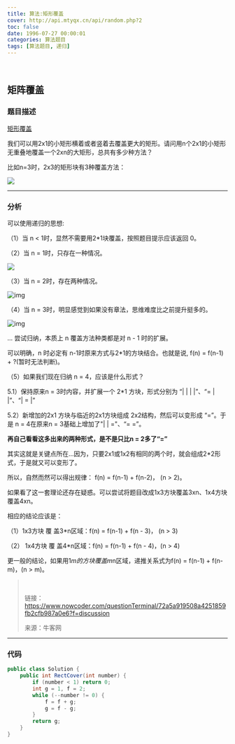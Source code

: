 ```yaml
---
title: 算法:矩形覆盖
cover: http://api.mtyqx.cn/api/random.php?2
toc: false
date: 1996-07-27 00:00:01
categories: 算法题目
tags: [算法题目, 递归]
---
```


<br/>

<!--more-->

## 矩阵覆盖

### 题目描述

[矩形覆盖](https://www.nowcoder.com/practice/72a5a919508a4251859fb2cfb987a0e6?tpId=13&tqId=11163&tPage=1&rp=1&ru=%2Fta%2Fcoding-interviews&qru=%2Fta%2Fcoding-interviews%2Fquestion-ranking)

我们可以用2x1的小矩形横着或者竖着去覆盖更大的矩形。请问用n个2x1的小矩形无重叠地覆盖一个2xn的大矩形，总共有多少种方法？ 

比如n=3时，2x3的矩形块有3种覆盖方法： 

![](https://uploadfiles.nowcoder.com/images/20200218/6384065_1581999858239_64E40A35BE277D7E7C87D4DCF588BE84)

****

### 分析

可以使用递归的思想:

（1）当 n < 1时，显然不需要用2*1块覆盖，按照题目提示应该返回 0。 

（2）当 n = 1时，只存在一种情况。 

![](https://uploadfiles.nowcoder.com/images/20160821/610669_1471715163771_7D5D4E0729A4FC3E473AD660E13B782E)

（3）当 n = 2时，存在两种情况。 

  ![img](https://uploadfiles.nowcoder.com/images/20160821/610669_1471715305312_F22B8EBDEC046FD7D7D93725B669BF33)  

（4）当 n = 3时，明显感觉到如果没有章法，思维难度比之前提升挺多的。 

  ![img](https://uploadfiles.nowcoder.com/images/20160821/610669_1471715340361_4A8CA1EA1EFD2C46E73DB31C97F30D48)  

  ... 尝试归纳，本质上 n 覆盖方法种类都是对 n - 1 时的扩展。 

  可以明确，n 时必定有 n-1时原来方式与2*1的方块结合。也就是说, f(n) = f(n-1) + ?(暂时无法判断)。 

（5）如果我们现在归纳 n = 4，应该是什么形式？ 

  5.1）保持原来n = 3时内容，并扩展一个 2*1 方块，形式分别为 “| | | |”、“= | |”、“| = |” 

  5.2）新增加的2x1 方块与临近的2x1方块组成 2x2结构，然后可以变形成 “=”。于是 n = 4在原来n =  3基础上增加了"| | ="、“= =”。 

**再自己看看这多出来的两种形式，是不是只比n =  2多了“=”**

其实这就是关键点所在...因为，只要2x1或1x2有相同的两个时，就会组成2*2形式，于是就又可以变形了。 

  所以，自然而然可以得出规律： f(n) = f(n-1) + f(n-2)， (n > 2)。

  

  如果看了这一套理论还存在疑惑。可以尝试将题目改成1x3方块覆盖3xn、1x4方块覆盖4xn。 

  相应的结论应该是： 

  （1）1x3方块  覆 盖3*n区域：f(n) = f(n-1) + f(n - 3)， (n > 3)

  （2） 1x4方块  覆 盖4*n区域：f(n) = f(n-1) + f(n - 4)，(n > 4)

  更一般的结论，如果用1*m的方块覆盖m*n区域，递推关系式为f(n) = f(n-1) + f(n-m)，(n > m)。

><br/>
>
>链接：https://www.nowcoder.com/questionTerminal/72a5a919508a4251859fb2cfb987a0e6?f=discussion
>
>来源：牛客网

****

### 代码

```java
public class Solution {
    public int RectCover(int number) {
        if (number < 1) return 0;
        int g = 1, f = 2;
        while (--number != 0) {
            f = f + g;
            g = f - g;
        }
        return g;
    }
}
```

